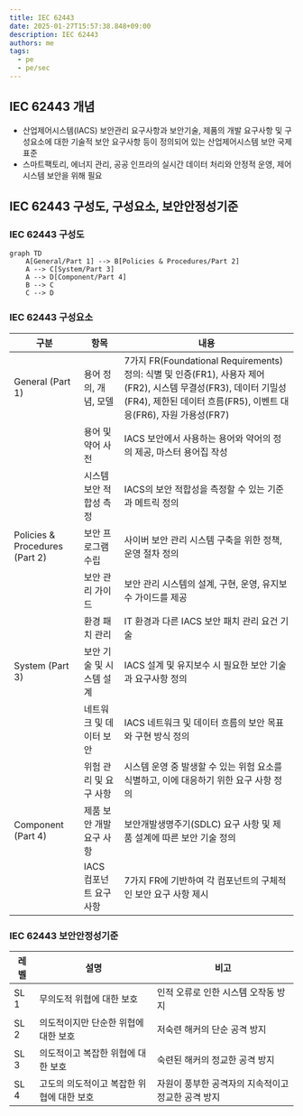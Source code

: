 ```yaml
---
title: IEC 62443
date: 2025-01-27T15:57:38.848+09:00
description: IEC 62443
authors: me
tags:
  - pe
  - pe/sec
---
```


## IEC 62443 개념

- 산업제어시스템(IACS) 보안관리 요구사항과 보안기술, 제품의 개발 요구사항 및 구성요소에 대한 기술적 보안 요구사항 등이 정의되어 있는 산업제어시스템 보안 국제 표준
- 스마트팩토리, 에너지 관리, 공공 인프라의 실시간 데이터 처리와 안정적 운영, 제어시스템 보안을 위해 필요

## IEC 62443 구성도, 구성요소, 보안안정성기준

### IEC 62443 구성도

```mermaid
graph TD
    A[General/Part 1] --> B[Policies & Procedures/Part 2]
    A --> C[System/Part 3]
    A --> D[Component/Part 4]
    B --> C
    C --> D
```

### IEC 62443 구성요소

| 구분 | 항목 | 내용 |
|---|---|---|
| General (Part 1) | 용어 정의, 개념, 모델 | 7가지 FR(Foundational Requirements) 정의: 식별 및 인증(FR1), 사용자 제어(FR2), 시스템 무결성(FR3), 데이터 기밀성(FR4), 제한된 데이터 흐름(FR5), 이벤트 대응(FR6), 자원 가용성(FR7) |
| | 용어 및 약어 사전 | IACS 보안에서 사용하는 용어와 약어의 정의 제공, 마스터 용어집 작성 |
| | 시스템 보안 적합성 측정 | IACS의 보안 적합성을 측정할 수 있는 기준과 메트릭 정의 |
| Policies & Procedures (Part 2) | 보안 프로그램 수립 | 사이버 보안 관리 시스템 구축을 위한 정책, 운영 절차 정의 |
| | 보안 관리 가이드 | 보안 관리 시스템의 설계, 구현, 운영, 유지보수 가이드를 제공 |
| | 환경 패치 관리 | IT 환경과 다른 IACS 보안 패치 관리 요건 기술 |
| System (Part 3) | 보안 기술 및 시스템 설계 | IACS 설계 및 유지보수 시 필요한 보안 기술과 요구사항 정의 |
| | 네트워크 및 데이터 보안 | IACS 네트워크 및 데이터 흐름의 보안 목표와 구현 방식 정의 |
| | 위험 관리 및 요구 사항 | 시스템 운영 중 발생할 수 있는 위험 요소를 식별하고, 이에 대응하기 위한 요구 사항 정의 |
| Component (Part 4) | 제품 보안 개발 요구 사항 | 보안개발생명주기(SDLC) 요구 사항 및 제품 설계에 따른 보안 기술 정의 |
| | IACS 컴포넌트 요구 사항 | 7가지 FR에 기반하여 각 컴포넌트의 구체적인 보안 요구 사항 제시 |

### IEC 62443 보안안정성기준

| 레벨 | 설명 | 비고 |
|---|---|---|
| SL 1 | 무의도적 위협에 대한 보호 | 인적 오류로 인한 시스템 오작동 방지 |
| SL 2 | 의도적이지만 단순한 위협에 대한 보호 | 저숙련 해커의 단순 공격 방지 |
| SL 3 | 의도적이고 복잡한 위협에 대한 보호 | 숙련된 해커의 정교한 공격 방지 |
| SL 4 | 고도의 의도적이고 복잡한 위협에 대한 보호 | 자원이 풍부한 공격자의 지속적이고 정교한 공격 방지 |
